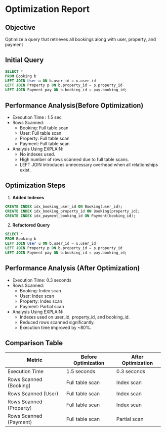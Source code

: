 # Optimization Report

## **Objective**
Optimize a query that retrieves all bookings along with user, property, and payment

## **Initial Query**

```sql
SELECT *
FROM Booking b
LEFT JOIN User u ON b.user_id = u.user_id
LEFT JOIN Property p ON b.property_id = p.property_id
LEFT JOIN Payment pay ON b.booking_id = pay.booking_id;
```

## Performance Analysis(Before Optimization)
- Execution Time : 1.5 sec
- Rows Scanned:
    - Booking: Full table scan
    - User: Full table scan
    - Property: Full table scan
    - Payment: Full table scan
- Analysis Using EXPLAIN:
    - No indexes used.
    - High number of rows scanned due to full table scans.
    - LEFT JOIN introduces unnecessary overhead when all relationships exist.

## Optimization Steps

1. **Added Indexes**
```sql
CREATE INDEX idx_booking_user_id ON Booking(user_id);
CREATE INDEX idx_booking_property_id ON Booking(property_id);
CREATE INDEX idx_payment_booking_id ON Payment(booking_id);
```

2. **Refactored Query**
```sql
SELECT *
FROM Booking b
LEFT JOIN User u ON b.user_id = u.user_id
LEFT JOIN Property p ON b.property_id = p.property_id
LEFT JOIN Payment pay ON b.booking_id = pay.booking_id;
```

## Performance Analysis (After Optimization)
- Execution Time: 0.3 seconds
- Rows Scanned:
    - Booking: Index scan
    - User: Index scan
    - Property: Index scan
    - Payment: Partial scan
- Analysis Using EXPLAIN:
    - Indexes used on user_id, property_id, and booking_id.
    - Reduced rows scanned significantly.
    - Execution time improved by ~80%.

## **Comparison Table**

| **Metric**                | **Before Optimization** | **After Optimization** |
|----------------------------|-------------------------|-------------------------|
| Execution Time             | 1.5 seconds            | 0.3 seconds            |
| Rows Scanned (Booking)     | Full table scan         | Index scan             |
| Rows Scanned (User)        | Full table scan         | Index scan             |
| Rows Scanned (Property)    | Full table scan         | Index scan             |
| Rows Scanned (Payment)     | Full table scan         | Partial scan           |
